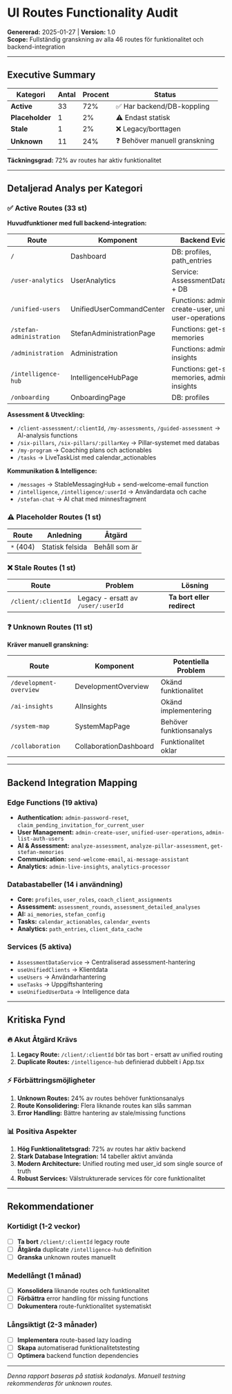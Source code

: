# UI Routes Functionality Audit

**Genererad:** 2025-01-27 | **Version:** 1.0  
**Scope:** Fullständig granskning av alla 46 routes för funktionalitet och backend-integration

---

## Executive Summary

| Kategori | Antal | Procent | Status |
|----------|-------|---------|---------|
| **Active** | 33 | 72% | ✅ Har backend/DB-koppling |
| **Placeholder** | 1 | 2% | ⚠️ Endast statisk |
| **Stale** | 1 | 2% | ❌ Legacy/borttagen |
| **Unknown** | 11 | 24% | ❓ Behöver manuell granskning |

**Täckningsgrad:** 72% av routes har aktiv funktionalitet

---

## Detaljerad Analys per Kategori

### ✅ Active Routes (33 st)

**Huvudfunktioner med full backend-integration:**

| Route | Komponent | Backend Evidence | Kritisk för |
|-------|-----------|------------------|-------------|
| `/` | Dashboard | DB: profiles, path_entries | Admin översikt |
| `/user-analytics` | UserAnalytics | Service: AssessmentDataService + DB | Användaranalys |
| `/unified-users` | UnifiedUserCommandCenter | Functions: admin-create-user, unified-user-operations | Användarhantering |
| `/stefan-administration` | StefanAdministrationPage | Functions: get-stefan-memories | AI-administration |
| `/administration` | Administration | Functions: admin-live-insights | Teknisk admin |
| `/intelligence-hub` | IntelligenceHubPage | Functions: get-stefan-memories, admin-live-insights | Intelligence |
| `/onboarding` | OnboardingPage | DB: profiles | Användarintroduktion |

**Assessment & Utveckling:**
- `/client-assessment/:clientId`, `/my-assessments`, `/guided-assessment` → AI-analysis functions
- `/six-pillars`, `/six-pillars/:pillarKey` → Pillar-systemet med databas
- `/my-program` → Coaching plans och actionables
- `/tasks` → LiveTaskList med calendar_actionables

**Kommunikation & Intelligence:**
- `/messages` → StableMessagingHub + send-welcome-email function
- `/intelligence`, `/intelligence/:userId` → Användardata och cache
- `/stefan-chat` → AI chat med minnesfragment

### ⚠️ Placeholder Routes (1 st)

| Route | Anledning | Åtgärd |
|-------|-----------|---------|
| `*` (404) | Statisk felsida | Behåll som är |

### ❌ Stale Routes (1 st)

| Route | Problem | Lösning |
|-------|---------|---------|
| `/client/:clientId` | Legacy - ersatt av `/user/:userId` | **Ta bort eller redirect** |

### ❓ Unknown Routes (11 st)

**Kräver manuell granskning:**

| Route | Komponent | Potentiella Problem |
|-------|-----------|-------------------|
| `/development-overview` | DevelopmentOverview | Okänd funktionalitet |
| `/ai-insights` | AIInsights | Okänd implementering |
| `/system-map` | SystemMapPage | Behöver funktionsanalys |
| `/collaboration` | CollaborationDashboard | Funktionalitet oklar |

---

## Backend Integration Mapping

### Edge Functions (19 aktiva)
- **Authentication:** `admin-password-reset`, `claim_pending_invitation_for_current_user`
- **User Management:** `admin-create-user`, `unified-user-operations`, `admin-list-auth-users`
- **AI & Assessment:** `analyze-assessment`, `analyze-pillar-assessment`, `get-stefan-memories`
- **Communication:** `send-welcome-email`, `ai-message-assistant`
- **Analytics:** `admin-live-insights`, `analytics-processor`

### Databastabeller (14 i användning)
- **Core:** `profiles`, `user_roles`, `coach_client_assignments`
- **Assessment:** `assessment_rounds`, `assessment_detailed_analyses`
- **AI:** `ai_memories`, `stefan_config`
- **Tasks:** `calendar_actionables`, `calendar_events`
- **Analytics:** `path_entries`, `client_data_cache`

### Services (5 aktiva)
- `AssessmentDataService` → Centraliserad assessment-hantering
- `useUnifiedClients` → Klientdata
- `useUsers` → Användarhantering
- `useTasks` → Uppgiftshantering
- `useUnifiedUserData` → Intelligence data

---

## Kritiska Fynd

### 🔥 Akut Åtgärd Krävs
1. **Legacy Route:** `/client/:clientId` bör tas bort - ersatt av unified routing
2. **Duplicate Routes:** `/intelligence-hub` definierad dubbelt i App.tsx

### ⚡ Förbättringsmöjligheter
1. **Unknown Routes:** 24% av routes behöver funktionsanalys
2. **Route Konsolidering:** Flera liknande routes kan slås samman
3. **Error Handling:** Bättre hantering av stale/missing functions

### 📊 Positiva Aspekter
1. **Hög Funktionalitetsgrad:** 72% av routes har aktiv backend
2. **Stark Database Integration:** 14 tabeller aktivt använda
3. **Modern Architecture:** Unified routing med user_id som single source of truth
4. **Robust Services:** Välstrukturerade services för core funktionalitet

---

## Rekommendationer

### Kortidigt (1-2 veckor)
- [ ] **Ta bort** `/client/:clientId` legacy route
- [ ] **Åtgärda** duplicate `/intelligence-hub` definition
- [ ] **Granska** unknown routes manuellt

### Medellångt (1 månad) 
- [ ] **Konsolidera** liknande routes och funktionalitet
- [ ] **Förbättra** error handling för missing functions
- [ ] **Dokumentera** route-funktionalitet systematiskt

### Långsiktigt (2-3 månader)
- [ ] **Implementera** route-based lazy loading
- [ ] **Skapa** automatiserad funktionalitetstesting
- [ ] **Optimera** backend function dependencies

---

*Denna rapport baseras på statisk kodanalys. Manuell testning rekommenderas för unknown routes.*